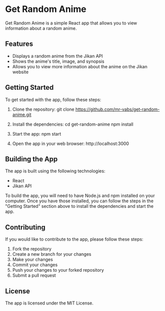 # Get Random Anime

Get Random Anime is a simple React app that allows you to view information about a random anime.

## Features

* Displays a random anime from the Jikan API
* Shows the anime's title, image, and synopsis
* Allows you to view more information about the anime on the Jikan website

## Getting Started

To get started with the app, follow these steps:

1. Clone the repository:
git clone https://github.com/mr-vabs/get-random-anime.git


2. Install the dependencies:
cd get-random-anime npm install


3. Start the app:
npm start


4. Open the app in your web browser:
http://localhost:3000


## Building the App

The app is built using the following technologies:

* React
* Jikan API

To build the app, you will need to have Node.js and npm installed on your computer. Once you have those installed, you can follow the steps in the "Getting Started" section above to install the dependencies and start the app.

## Contributing

If you would like to contribute to the app, please follow these steps:

1. Fork the repository
2. Create a new branch for your changes
3. Make your changes
4. Commit your changes
5. Push your changes to your forked repository
6. Submit a pull request

## License

The app is licensed under the MIT License.